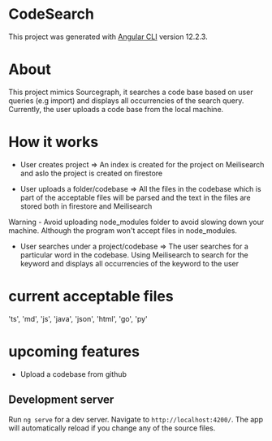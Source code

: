 # CodeSearch

This project was generated with [Angular CLI](https://github.com/angular/angular-cli) version 12.2.3.

# About

This project mimics Sourcegraph, it searches a code base based on user queries (e.g import) and displays all occurrencies of the search query. Currently, the user uploads a code base from the local machine.

# How it works

- User creates project => An index is created for the project on Meilisearch and aslo the project is created on firestore

- User uploads a folder/codebase => All the files in the codebase which is part of the acceptable files will be parsed and the text in the files are stored both in firestore and Meilisearch

Warning - Avoid uploading node_modules folder to avoid slowing down your machine. Although the program won't accept files in node_modules.

- User searches under a project/codebase => The user searches for a particular word in the codebase. Using Meilisearch to search for the keyword and displays all occurrencies of the keyword to the user

# current acceptable files
'ts', 'md', 'js', 'java', 'json', 'html', 'go', 'py'

# upcoming features

- Upload a codebase from github

## Development server

Run `ng serve` for a dev server. Navigate to `http://localhost:4200/`. The app will automatically reload if you change any of the source files.

